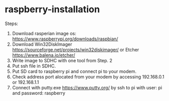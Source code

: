 # raspberry-installation

Steps:
1. Download rasperian image os: https://www.raspberrypi.org/downloads/raspbian/
2. Download Win32DiskImager https://sourceforge.net/projects/win32diskimager/ or Etcher https://www.balena.io/etcher/
3. Write image to SDHC with one tool from Step. 2
4. Put ssh file in SDHC.
5. Put SD card to raspberry pi and connect pi to your modem. 
6. Check address port alocated from your modem by accessing 192.168.0.1 or 192.168.1.1
7. Connect with putty.exe https://www.putty.org/ by ssh to pi with user: pi and password: raspberry

  
